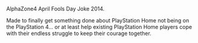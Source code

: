 AlphaZone4 April Fools Day Joke 2014.

Made to finally get something done about PlayStation Home not being on the PlayStation 4... or at least help existing PlayStation Home players cope with their endless struggle to keep their courage together.
